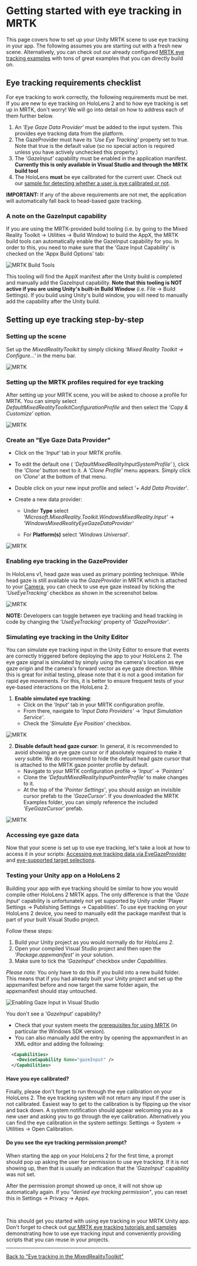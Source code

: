 # Getting started with eye tracking in MRTK
This page covers how to set up your Unity MRTK scene to use eye tracking in your app.
The following assumes you are starting out with a fresh new scene.
Alternatively, you can check out our already configured [MRTK eye tracking examples](EyeTracking_ExamplesOverview.md) with tons of great examples that you can directly build on.


## Eye tracking requirements checklist
For eye tracking to work correctly, the following requirements must be met.
If you are new to eye tracking on HoloLens 2 and to how eye tracking is set up in MRTK, don't worry! 
We will go into detail on how to address each of them further below.

1. An _'Eye Gaze Data Provider'_ must be added to the input system. This provides eye tracking data from the platform.
2. The GazeProvider must have its _'Use Eye Tracking'_ property set to true. Note that true is the default value (so no special
   action is required unless you have actively unchecked this property.)
3. The _'GazeInput'_ capability must be enabled in the application manifest. 
   **Currently this is only available in Visual Studio and through the MRTK build tool**
4. The HoloLens **must** be eye calibrated for the current user. Check out our [sample for detecting whether a user is eye calibrated or not](EyeTracking_IsUserCalibrated.md). 

**IMPORTANT:** If any of the above requirements are not met, the application will automatically fall back to head-based gaze tracking.

### A note on the GazeInput capability

If you are using the MRTK-provided build tooling (i.e. by going to the Mixed Reality Toolkit -> Utilities -> Build Window)
to build the AppX, the MRTK build tools can automatically enable the GazeInput capability for you. In order to this,
you need to make sure that the 'Gaze Input Capability' is checked on the 'Appx Build Options' tab:

![MRTK Build Tools](../Images/EyeTracking/mrtk_et_buildsetup.png)

This tooling will find the AppX manifest after the Unity build is completed and manually add the GazeInput capability.
**Note that this tooling is NOT active if you are using Unity's built-in Build Window** (i.e. File -> Build Settings).
If you build using Unity's build window, you will need to manually add the capability after the Unity build.

## Setting up eye tracking step-by-step
### Setting up the scene
Set up the _MixedRealityToolkit_ by simply clicking _'Mixed Reality Toolkit -> Configure…'_ in the menu bar.

![MRTK](../Images/EyeTracking/mrtk_setup_configure.jpg)


### Setting up the MRTK profiles required for eye tracking
After setting up your MRTK scene, you will be asked to choose a profile for MRTK. 
You can simply select _DefaultMixedRealityToolkitConfigurationProfile_ and then select the _'Copy & Customize'_ option.

![MRTK](../Images/EyeTracking/mrtk_setup_configprofile.jpg)


### Create an "Eye Gaze Data Provider"
- Click on the _'Input'_ tab in your MRTK profile.

- To edit the default one ( _'DefaultMixedRealityInputSystemProfile'_ ), click the _'Clone'_ button next to it. A _'Clone Profile'_ menu appears. Simply click on _'Clone'_ at the bottom of that menu. 

- Double click on your new input profile and select _'+ Add Data Provider'_. 

- Create a new data provider: 
    - Under **Type** select _'Microsoft.MixedReality.Toolkit.WindowsMixedReality.Input'_ -> _'WindowsMixedRealityEyeGazeDataProvider'_
    
    - For **Platform(s)** select _'Windows Universal'_.

![MRTK](../Images/EyeTracking/mrtk_setup_eyes_dataprovider.jpg)


### Enabling eye tracking in the GazeProvider
In HoloLens v1, head gaze was used as primary pointing technique. 
While head gaze is still available via the _GazeProvider_ in MRTK which is attached to your [Camera](https://docs.unity3d.com/ScriptReference/Camera.html), you can check to use eye gaze instead by ticking the _'UseEyeTracking'_ checkbox as shown in the screenshot below.

![MRTK](../Images/EyeTracking/mrtk_setup_eyes_gazeprovider.png)

**NOTE:** Developers can toggle between eye tracking and head tracking in code by changing the _'UseEyeTracking'_ property of _'GazeProvider'_.  


### Simulating eye tracking in the Unity Editor
You can simulate eye tracking input in the Unity Editor to ensure that events are correctly triggered before deploying the app to your HoloLens 2.
The eye gaze signal is simulated by simply using the camera's location as eye gaze origin and the camera's forward vector as eye gaze direction.
While this is great for initial testing, please note that it is not a good imitation for rapid eye movements. 
For this, it is better to ensure frequent tests of your eye-based interactions on the HoloLens 2.

1. **Enable simulated eye tracking**: 
    - Click on the _'Input'_ tab in your MRTK configuration profile.
    - From there, navigate to _'Input Data Providers'_ -> _'Input Simulation Service'_.
    - Check the _'Simulate Eye Position'_ checkbox.

![MRTK](../Images/EyeTracking/mrtk_setup_eyes_simulate.jpg)

2. **Disable default head gaze cursor**: 
In general, it is recommended to avoid showing an eye gaze cursor or if absolutely required to make it _very_ subtle.
We do recommend to hide the default head gaze cursor that is attached to the MRTK gaze pointer profile by default.
    - Navigate to your MRTK configuration profile -> _'Input'_ -> _'Pointers'_
    - Clone the _'DefaultMixedRealityInputPointerProfile'_ to make changes to it.
    - At the top of the _'Pointer Settings'_, you should assign an invisible cursor prefab to the _'GazeCursor'_. If you downloaded the MRTK Examples folder, you can simply reference the included _'EyeGazeCursor'_ prefab.

![MRTK](../Images/EyeTracking/mrtk_setup_eyes_gazesettings.jpg)


### Accessing eye gaze data
Now that your scene is set up to use eye tracking, let's take a look at how to access it in your scripts: 
[Accessing eye tracking data via EyeGazeProvider](EyeTracking_EyeGazeProvider.md) and [eye-supported target selections](EyeTracking_TargetSelection.md).

 
### Testing your Unity app on a HoloLens 2
Building your app with eye tracking should be similar to how you would compile other HoloLens 2 MRTK apps. 
The only difference is that the *'Gaze Input'* capability is unfortunately not yet supported by Unity under 'Player Settings -> Publishing Settings -> Capabilities'. 
To use eye tracking on your HoloLens 2 device, you need to manually edit the package manifest that is part of your built Visual Studio project.

Follow these steps:
1. Build your Unity project as you would normally do for _HoloLens 2_.
2. Open your compiled Visual Studio project and then open the _'Package.appxmanifest'_ in your solution.
3. Make sure to tick the _'GazeInput'_ checkbox under _Capabilities_.

_Please note:_ 
You only have to do this if you build into a new build folder.
This means that if you had already built your Unity project and set up the appxmanifest before and now target the same folder again, the appxmanifest should stay untouched.

![Enabling Gaze Input in Visual Studio](../Images/EyeTracking/mrtk_et_gazeinput.jpg)

You don't see a _'GazeInput'_ capability? 
   - Check that your system meets the [prerequisites for using MRTK](../GettingStartedWithTheMRTK.md#prerequisites) (in particular the Windows SDK version). 
   - You can also manually add the entry by opening the appxmanifest in an XML editor and adding the following:

```xml
  <Capabilities>
    <DeviceCapability Name="gazeInput" />
  </Capabilities>
```

#### Have you eye calibrated?
Finally, please don't forget to run through the eye calibration on your HoloLens 2. 
The eye tracking system will not return any input if the user is not calibrated. 
Easiest way to get to the calibration is by flipping up the visor and back down. 
A system notification should appear welcoming you as a new user and asking you to go through the eye calibration.
Alternatively you can find the eye calibration in the system settings: Settings -> System -> Utilities -> Open Calibration.

#### Do you see the eye tracking permission prompt?
When starting the app on your HoloLens 2 for the first time, a prompt should pop up asking the user for permission to use eye tracking. 
If it is not showing up, then that is usually an indication that the _'GazeInput'_ capability was not set. 

After the permission prompt showed up once, it will not show up automatically again. 
If you _"denied eye tracking permission"_, you can reset this in Settings -> Privacy -> Apps. 

<br>

This should get you started with using eye tracking in your MRTK Unity app. 
Don't forget to check out [our MRTK eye tracking tutorials and samples](EyeTracking_ExamplesOverview.md) demonstrating how to use eye tracking input and conveniently providing scripts that you can reuse in your projects.

---
[Back to "Eye tracking in the MixedRealityToolkit"](EyeTracking_Main.md)
